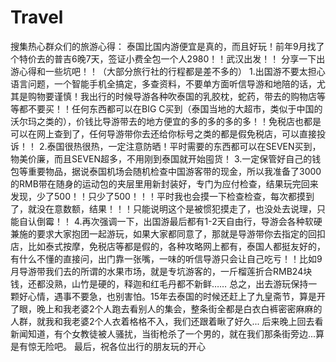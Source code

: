 # Travel
搜集热心群众们的旅游心得：
泰国比国内游便宜是真的，而且好玩！前年9月找了个特价去的普吉6晚7天，签证小费全包一个人2980！！武汉出发！！
分享一下出游心得和一些坑吧！！（大部分旅行社的行程都是差不多的）
1.出国游不要太担心语言问题，一个智能手机全搞定，多查资料，不要单方面听信导游和地陪的话，尤其是购物要谨慎！我出行的时候导游各种吹泰国的乳胶枕，蛇药，带去的购物店等等都不要买！！任何东西都可以在BIG
C买到（泰国当地的大超市，类似于中国的沃尔玛之类的），价钱比导游带去的地方便宜的多的多的多的多！！免税店也都是可以在网上查到了，任何导游带你去还给你标号之类的都是假免税店，可以直接投诉！！
2.泰国很热很热，一定注意防晒！平时需要的东西都可以在SEVEN买到，物美价廉，而且SEVEN超多，不用刚到泰国就开始囤货！
3.一定保管好自己的钱包等重要物品，据说泰国机场会随机检查中国游客带的现金，所以我准备了3000的RMB带在随身的运动包的夹层里用新封装好，专门为应付检查，结果玩完回来发现，少了500！！只少了500！！！平时我也会摸一下检查检查，每次都摸到了，就没在意数额，结果！！！只能说明这个是被惯犯摸走了，也没处去说理，只能自认倒霉！！
4.再次强调一下，出国游最后都有1-2天自由行，导游会各种软硬兼施的要求大家抱团一起游玩，如果大家都同意了，那就是导游带你去指定的回扣店，比如泰式按摩，免税店等都是假的，各种攻略网上都有，泰国人都挺友好的，有什么不懂的直接问，出门靠一张嘴，一味的听信导游只会让自己吃亏！！比如9月导游带我们去的所谓的水果市场，就是专坑游客的，一斤榴莲折合RMB24块钱，还都没熟，山竹是硬的，释迦和红毛丹都不新鲜……
总之，出去游玩保持一颗好心情，遇事不要急，也别害怕。15年去泰国的时候还赶上了九皇斋节，算是开了眼，晚上和我老婆2个人跑去看别人的集会，整条街全都是白衣白裤密密麻麻的人群，就我和我老婆2个人衣着格格不入，我们还跟着瞅了好久... 后来晚上回去看新闻知道，有个女教徒被人骚扰，当街枪杀了一个男的，就在我们那条街旁边...算是有惊无险吧。
最后，祝各位出行的朋友玩的开心
